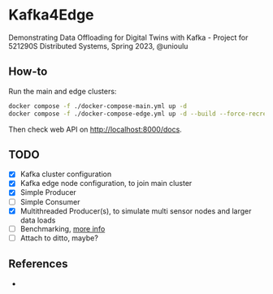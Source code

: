 # Kafka4Edge
Demonstrating Data Offloading for Digital Twins with Kafka - Project for  521290S Distributed Systems, Spring 2023, @unioulu

## How-to

Run the main and edge clusters:

```bash
docker compose -f ./docker-compose-main.yml up -d
docker compose -f ./docker-compose-edge.yml up -d --build --force-recreate
```

Then check web API on [http://localhost:8000/docs](http://localhost:8000/docs).

## TODO
- [x] Kafka cluster configuration
- [X] Kafka edge node configuration, to join main cluster
- [x] Simple Producer
- [ ] Simple Consumer
- [X] Multithreaded Producer(s), to simulate multi sensor nodes and larger data loads
- [ ] Benchmarking, [more info](https://www.ericsson.com/4a492d/assets/local/reports-papers/ericsson-technology-review/docs/2021/xr-and-5g-extended-reality-at-scale-with-time-critical-communication.pdf)
- [ ] Attach to ditto, maybe?

## References
-
